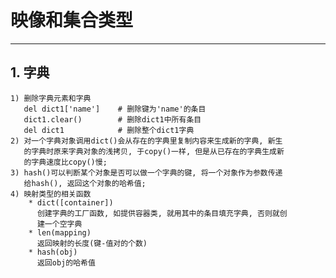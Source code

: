 # **映像和集合类型**
***



## **1. 字典**
    1) 删除字典元素和字典
       del dict1['name']    # 删除键为'name'的条目
       dict1.clear()        # 删除dict1中所有条目
       del dict1            # 删除整个dict1字典
    2) 对一个字典对象调用dict()会从存在的字典里复制内容来生成新的字典, 新生
       的字典时原来字典对象的浅拷贝, 于copy()一样, 但是从已存在的字典生成新
       的字典速度比copy()慢;
    3) hash()可以判断某个对象是否可以做一个字典的键, 将一个对象作为参数传递
       给hash(), 返回这个对象的哈希值;
    4) 映射类型的相关函数
        * dict([container])
          创建字典的工厂函数, 如提供容器类, 就用其中的条目填充字典, 否则就创
          建一个空字典
        * len(mapping)
          返回映射的长度(键-值对的个数)
        * hash(obj)
          返回obj的哈希值

